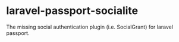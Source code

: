 # laravel-passport-socialite
The missing social authentication plugin (i.e. SocialGrant) for laravel passport.

